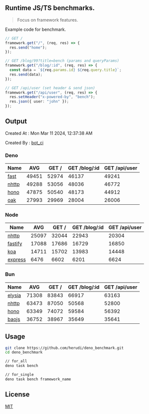 ## Runtime JS/TS benchmarks.

> Focus on framework features.

Example code for benchmark.
```ts
// GET /
framework.get("/", (req, res) => {
  res.send("home");
});

// GET /blog/99?title=bench (params and queryParams)
framework.get("/blog/:id", (req, res) => {
  const data = `${req.params.id} ${req.query.title}`;
  res.send(data);
});

// GET /api/user (set header & send json)
framework.get("/api/user", (req, res) => {
  res.setHeader("x-powered-by", "bench");
  res.json({ user: "john" });
});
```

## Output
Created At : Mon Mar 11 2024, 12:37:38 AM

Created By : [bot_ci](https://github.com/herudi/deno_benchmarks/commits?author=github-actions%5Bbot%5D)


### Deno
|Name|AVG|GET /|GET /blog/:id|GET /api/user|
|----|----|----|----|----|
|[fast](https://github.com/danteissaias/fast)|49451|52974|46137|49241|
|[nhttp](https://github.com/nhttp/nhttp)|49288|53056|48036|46772|
|[hono](https://github.com/honojs/hono)|47875|50540|48173|44912|
|[oak](https://github.com/oakserver/oak)|27993|29969|28004|26006|
  


### Node
|Name|AVG|GET /|GET /blog/:id|GET /api/user|
|----|----|----|----|----|
|[nhttp](https://github.com/nhttp/nhttp)|25097|32044|22943|20304|
|[fastify](https://github.com/fastify/fastify)|17088|17686|16729|16850|
|[koa](https://github.com/koajs/koa)|14711|15702|13983|14448|
|[express](https://github.com/expressjs/express)|6476|6602|6201|6624|
  


### Bun
|Name|AVG|GET /|GET /blog/:id|GET /api/user|
|----|----|----|----|----|
|[elysia](https://github.com/elysiajs/elysia)|71308|83843|66917|63163|
|[nhttp](https://github.com/nhttp/nhttp)|63473|87050|50568|52800|
|[hono](https://github.com/honojs/hono)|63349|74072|59584|56392|
|[baojs](https://github.com/mattreid1/baojs)|36752|38967|35649|35641|
  



## Usage

```bash
git clone https://github.com/herudi/deno_benchmark.git
cd deno_benchmark

// for_all
deno task bench

// for_single
deno task bench framework_name
```

## License

[MIT](LICENSE)


